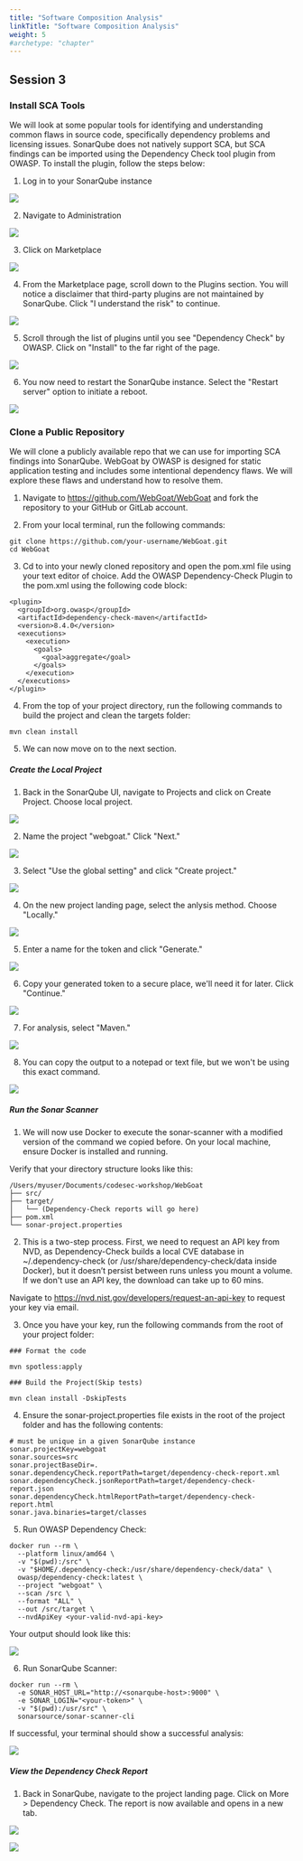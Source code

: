 ```yaml
---
title: "Software Composition Analysis"
linkTitle: "Software Composition Analysis"
weight: 5
#archetype: "chapter"
---
```


## Session 3

### Install SCA Tools

We will look at some popular tools for identifying and understanding common flaws in source code, specifically dependency problems and licensing issues. SonarQube does not natively support SCA, but SCA findings can be imported using the Dependency Check tool plugin from OWASP. To install the plugin, follow the steps below:

1. Log in to your SonarQube instance

![](img/sonarqube-login.png)

2. Navigate to Administration

![](img/sonarq-1.png)

3. Click on Marketplace

![](img/sonarq-2.png)

4. From the Marketplace page, scroll down to the Plugins section. You will notice a disclaimer that third-party plugins are not maintained by SonarQube. Click "I understand the risk" to continue. 

![](img/sonarq-3.png)

5. Scroll through the list of plugins until you see "Dependency Check" by OWASP. Click on "Install" to the far right of the page.

![](img/sonarq-4.png)

6. You now need to restart the SonarQube instance. Select the "Restart server" option to initiate a reboot. 

![](img/sonarq-5.png)

### Clone a Public Repository

We will clone a publicly available repo that we can use for importing SCA findings into SonarQube. WebGoat by OWASP is designed for static application testing and includes some intentional dependency flaws. We will explore these flaws and understand how to resolve them. 

1. Navigate to https://github.com/WebGoat/WebGoat and fork the repository to your GitHub or GitLab account. 

2. From your local terminal, run the following commands:
```
git clone https://github.com/your-username/WebGoat.git
cd WebGoat

```
3. Cd to into your newly cloned repository and open the pom.xml file using your text editor of choice. Add the OWASP Dependency-Check Plugin to the pom.xml using the following code block:

```
<plugin>
  <groupId>org.owasp</groupId>
  <artifactId>dependency-check-maven</artifactId>
  <version>8.4.0</version>
  <executions>
    <execution>
      <goals>
        <goal>aggregate</goal>
      </goals>
    </execution>
  </executions>
</plugin>
```
4. From the top of your project directory, run the following commands to build the project and clean the targets folder:

```
mvn clean install
```

5. We can now move on to the next section.


##### Create the Local Project
1. Back in the SonarQube UI, navigate to Projects and click on Create Project. Choose local project.

![](img/sonarq-6.png)

2. Name the project "webgoat." Click "Next."

![](img/sonarq-7.png)

3. Select "Use the global setting" and click "Create project."

![](img/sonarq-8.png)

4. On the new project landing page, select the anlysis method. Choose "Locally."

![](img/sonarq-9.png)

5. Enter a name for the token and click "Generate."

![](img/sonarq-10.png)

6. Copy your generated token to a secure place, we'll need it for later. Click "Continue."

![](img/sonarq-11.png)

7. For analysis, select "Maven." 

![](img/sonarq-12.png)

8. You can copy the output to a notepad or text file, but we won't be using this exact command.

![](img/sonarq-13.png)


##### Run the Sonar Scanner 

1. We will now use Docker to execute the sonar-scanner with a modified version of the command we copied before. On your local machine, ensure Docker is installed and running. 

Verify that your directory structure looks like this:

```
/Users/myuser/Documents/codesec-workshop/WebGoat
├── src/
├── target/
│   └── (Dependency-Check reports will go here)
├── pom.xml
└── sonar-project.properties
```

2. This is a two-step process. First, we need to request an API key from NVD, as Dependency-Check builds a local CVE database in ~/.dependency-check (or /usr/share/dependency-check/data inside Docker), but it doesn’t persist between runs unless you mount a volume. If we don't use an API key, the download can take up to 60 mins. 

Navigate to https://nvd.nist.gov/developers/request-an-api-key to request your key via email. 

3. Once you have your key, run the following commands from the root of your project folder:

```
### Format the code

mvn spotless:apply
```

```
### Build the Project(Skip tests)

mvn clean install -DskipTests
```

4. Ensure the sonar-project.properties file exists in the root of the project folder and has the following contents:
```
# must be unique in a given SonarQube instance
sonar.projectKey=webgoat
sonar.sources=src
sonar.projectBaseDir=.
sonar.dependencyCheck.reportPath=target/dependency-check-report.xml
sonar.dependencyCheck.jsonReportPath=target/dependency-check-report.json
sonar.dependencyCheck.htmlReportPath=target/dependency-check-report.html
sonar.java.binaries=target/classes
```

5. Run OWASP Dependency Check:

```
docker run --rm \
  --platform linux/amd64 \
  -v "$(pwd):/src" \
  -v "$HOME/.dependency-check:/usr/share/dependency-check/data" \
  owasp/dependency-check:latest \
  --project "webgoat" \
  --scan /src \
  --format "ALL" \
  --out /src/target \
  --nvdApiKey <your-valid-nvd-api-key>
```

Your output should look like this:

![](img/dependency-check.png)


6. Run SonarQube Scanner:

```
docker run --rm \
  -e SONAR_HOST_URL="http://<sonarqube-host>:9000" \
  -e SONAR_LOGIN="<your-token>" \
  -v "$(pwd):/usr/src" \
  sonarsource/sonar-scanner-cli
```
If successful, your terminal should show a successful analysis:

![](img/sonarq-14.png)

##### View the Dependency Check Report

1. Back in SonarQube, navigate to the project landing page. Click on More > Dependency Check. The report is now available and opens in a new tab. 

![](img/dependency-check2.png)

![](img/dependency-check3.png)

